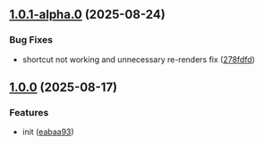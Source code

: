 ## [1.0.1-alpha.0](https://github.com/chromium-style-qrcode/next-qrcode-generator/compare/1.0.0...1.0.1-alpha.0) (2025-08-24)

### Bug Fixes

- shortcut not working and unnecessary re-renders fix ([278fdfd](https://github.com/chromium-style-qrcode/next-qrcode-generator/commit/278fdfd4f937ab30de84c87392606a59e72c6e91))

## [1.0.0](https://github.com/chromium-style-qrcode/next-qrcode-generator/compare/eabaa93c9e7d788d6adb22d77f4850eb79dc58f4...1.0.0) (2025-08-17)

### Features

- init ([eabaa93](https://github.com/chromium-style-qrcode/next-qrcode-generator/commit/eabaa93c9e7d788d6adb22d77f4850eb79dc58f4))
